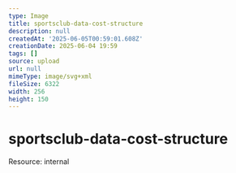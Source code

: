 ```yaml
---
type: Image
title: sportsclub-data-cost-structure
description: null
createdAt: '2025-06-05T00:59:01.608Z'
creationDate: 2025-06-04 19:59
tags: []
source: upload
url: null
mimeType: image/svg+xml
fileSize: 6322
width: 256
height: 150
---
```


# sportsclub-data-cost-structure


Resource: internal


